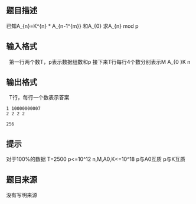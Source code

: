 


## 题目描述
已知A_{n}=K^{n} * A_{n-1^{m}} 和A_{0} 求A_{n} mod p
## 输入格式
 
第一行两个数T，p表示数据组数和p
接下来T行每行4个数分别表示M A_{0 }K n
## 输出格式
 
T行，每行一个数表示答案

```input1
1 10000000007
2 2 2 2

```
```output1
256
```

## 提示
对于100%的数据 T=2500 p<=10^12 n,M,A0,K<=10^18 p与A0互质 p与K互质
## 题目来源
没有写明来源


